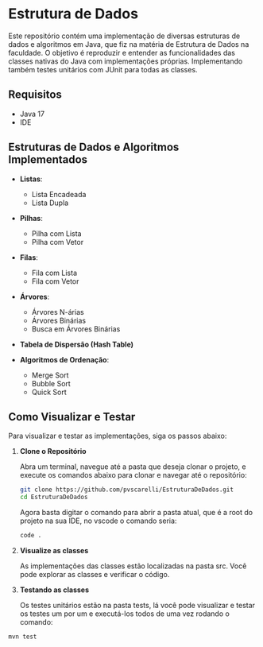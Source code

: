 # Estrutura de Dados

Este repositório contém uma implementação de diversas estruturas de dados e algoritmos em Java, que fiz na matéria de Estrutura de Dados na faculdade. O objetivo é reproduzir e entender as funcionalidades das classes nativas do Java com implementações próprias. Implementando também testes unitários com JUnit para todas as classes.

## Requisitos
- Java 17
- IDE

## Estruturas de Dados e Algoritmos Implementados

- **Listas**:
  - Lista Encadeada
  - Lista Dupla

- **Pilhas**:
  - Pilha com Lista
  - Pilha com Vetor

- **Filas**:
  - Fila com Lista
  - Fila com Vetor

- **Árvores**:
  - Árvores N-árias
  - Árvores Binárias
  - Busca em Árvores Binárias

- **Tabela de Dispersão (Hash Table)**

- **Algoritmos de Ordenação**:
  - Merge Sort
  - Bubble Sort
  - Quick Sort

## Como Visualizar e Testar

Para visualizar e testar as implementações, siga os passos abaixo:

1. **Clone o Repositório**

   Abra um terminal, navegue até a pasta que deseja clonar o projeto, e execute os comandos abaixo para clonar e navegar até o repositório:

   ```bash
   git clone https://github.com/pvscarelli/EstruturaDeDados.git
   cd EstruturaDeDados
   ```
   Agora basta digitar o comando para abrir a pasta atual, que é a root do projeto na sua IDE, no vscode o comando seria:
   
   ```bash
   code .
   ```

3. **Visualize as classes**
   
   As implementações das classes estão localizadas na pasta src. Você pode explorar as classes e verificar o código.

4. **Testando as classes**

   Os testes unitários estão na pasta tests, lá você pode visualizar e testar os testes um por um e executá-los todos de uma vez rodando o comando:

```bash
mvn test
```
